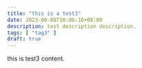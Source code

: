 ```yaml
---
title: "this is a test3"
date: 2023-06-08T10:06:16+08:00
description: test description description.
tags: [ "tag3" ]
draft: true
---
```


this is test3 content.

